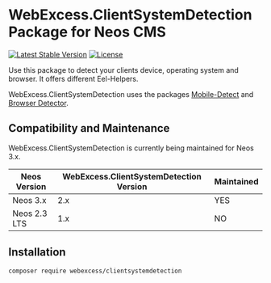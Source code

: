 # WebExcess.ClientSystemDetection Package for Neos CMS #
[![Latest Stable Version](https://poser.pugx.org/webexcess/clientsystemdetection/v/stable)](https://packagist.org/packages/webexcess/clientsystemdetection)
[![License](https://poser.pugx.org/webexcess/clientsystemdetection/license)](https://packagist.org/packages/webexcess/clientsystemdetection)

Use this package to detect your clients device, operating system and browser. It offers different Eel-Helpers.

WebExcess.ClientSystemDetection uses the packages [Mobile-Detect](https://github.com/serbanghita/Mobile-Detect) and [Browser Detector](https://github.com/sinergi/php-browser-detector).

## Compatibility and Maintenance
WebExcess.ClientSystemDetection is currently being maintained for Neos 3.x.

| Neos Version | WebExcess.ClientSystemDetection Version | Maintained |
|--------------|-----------------------------------------|------------|
| Neos 3.x     | 2.x                                     | YES        |
| Neos 2.3 LTS | 1.x                                     | NO         |

## Installation
```
composer require webexcess/clientsystemdetection
```
